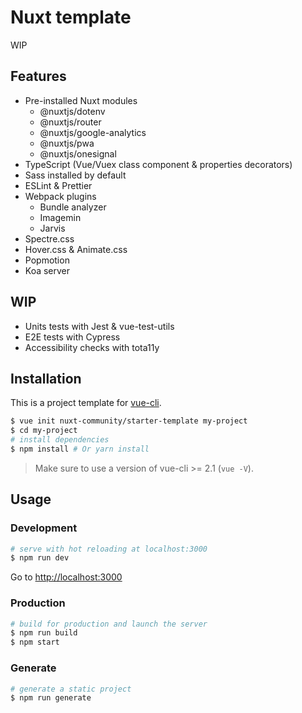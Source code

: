 # Nuxt template

WIP

## Features

* Pre-installed Nuxt modules
  * @nuxtjs/dotenv
  * @nuxtjs/router
  * @nuxtjs/google-analytics
  * @nuxtjs/pwa
  * @nuxtjs/onesignal
* TypeScript (Vue/Vuex class component & properties decorators)
* Sass installed by default
* ESLint & Prettier
* Webpack plugins
  * Bundle analyzer
  * Imagemin
  * Jarvis
* Spectre.css
* Hover.css & Animate.css
* Popmotion
* Koa server

## WIP

* Units tests with Jest & vue-test-utils
* E2E tests with Cypress
* Accessibility checks with tota11y

## Installation

This is a project template for [vue-cli](https://github.com/vuejs/vue-cli).

```bash
$ vue init nuxt-community/starter-template my-project  
$ cd my-project
# install dependencies
$ npm install # Or yarn install
```

> Make sure to use a version of vue-cli >= 2.1 (`vue -V`).

## Usage

### Development

```bash
# serve with hot reloading at localhost:3000
$ npm run dev
```

Go to [http://localhost:3000](http://localhost:3000)

### Production

```bash
# build for production and launch the server
$ npm run build
$ npm start
```

### Generate

```bash
# generate a static project
$ npm run generate
```
